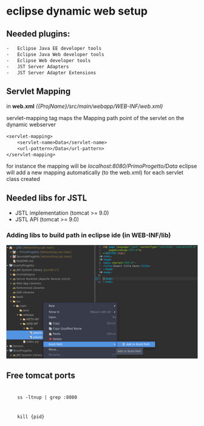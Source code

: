 # eclipse dynamic web setup

## Needed plugins:
    -   Eclipse Java EE developer tools
    -   Eclipse Java Web developer tools
    -   Eclipse Web developer tools
    -   JST Server Adapters
    -   JST Server Adapter Extensions

## Servlet Mapping

in **web.xml** _({ProjName}/src/main/webapp/WEB-INF/web.xml)_ 

servlet-mapping tag maps the Mapping path point of the servlet on the dynamic webserver

    
    <servlet-mapping>
        <servlet-name>Data</servlet-name>
        <url-pattern>/Data</url-pattern>
    </servlet-mapping>
    

for instance the mapping will be *localhost:8080/PrimoProgetto/Data*
eclipse will add a new mapping automatically (to the web.xml) for each servlet class created

## Needed libs for JSTL

-   JSTL implementation (tomcat >= 9.0)
-   JSTL API (tomcat >= 9.0)

### Adding libs to build path in eclipse ide (in WEB-INF/lib)


<img src="../res/1.png" alt=""></img>

## Free tomcat ports 

<code>
    ss -ltnup | grep :8080
</code>
<br>
<code>   
    kill {pid}
</code>
